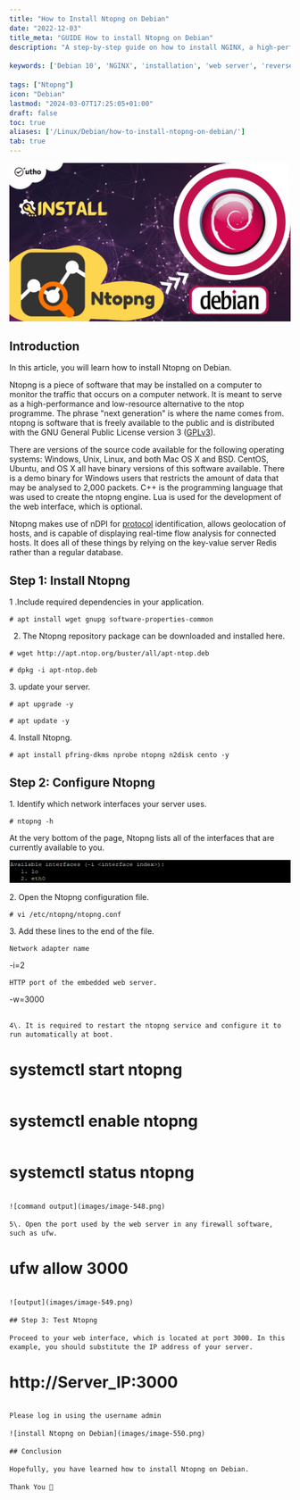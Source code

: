 ```yaml
---
title: "How to Install Ntopng on Debian"
date: "2022-12-03"
title_meta: "GUIDE How to install Ntopng on Debian"
description: "A step-by-step guide on how to install NGINX, a high-performance web server and reverse proxy, on Debian 10."

keywords: ['Debian 10', 'NGINX', 'installation', 'web server', 'reverse proxy', 'Linux']

tags: ["Ntopng"]
icon: "Debian"
lastmod: "2024-03-07T17:25:05+01:00"
draft: false
toc: true
aliases: ['/Linux/Debian/how-to-install-ntopng-on-debian/']
tab: true
---
```


![How to Install Ntopng on Debian](images/How-to-Install-Ntopng-on-Debian_utho.jpg)

## Introduction

In this article, you will learn how to install Ntopng on Debian.

Ntopng is a piece of software that may be installed on a computer to monitor the traffic that occurs on a computer network. It is meant to serve as a high-performance and low-resource alternative to the ntop programme. The phrase "next generation" is where the name comes from. ntopng is software that is freely available to the public and is distributed with the GNU General Public License version 3 ([GPLv3](https://en.wikipedia.org/wiki/GNU_General_Public_License#Version_3)).

There are versions of the source code available for the following operating systems: Windows, Unix, Linux, and both Mac OS X and BSD. CentOS, Ubuntu, and OS X all have binary versions of this software available. There is a demo binary for Windows users that restricts the amount of data that may be analysed to 2,000 packets. C++ is the programming language that was used to create the ntopng engine. Lua is used for the development of the web interface, which is optional.

Ntopng makes use of nDPI for [protocol](https://utho.com/docs/tutorial/how-to-troubleshoot-with-nmap-in-centos/) identification, allows geolocation of hosts, and is capable of displaying real-time flow analysis for connected hosts. It does all of these things by relying on the key-value server Redis rather than a regular database.

## Step 1: Install Ntopng

1 .Include required dependencies in your application.

```
# apt install wget gnupg software-properties-common
```

2. The Ntopng repository package can be downloaded and installed here.

```
# wget http://apt.ntop.org/buster/all/apt-ntop.deb
```

```
# dpkg -i apt-ntop.deb
```

3\. update your server.

```
# apt upgrade -y
```

```
# apt update -y
```

4\. Install Ntopng.

```
# apt install pfring-dkms nprobe ntopng n2disk cento -y
```

## Step 2: Configure Ntopng

1\. Identify which network interfaces your server uses.

```
# ntopng -h
```

At the very bottom of the page, Ntopng lists all of the interfaces that are currently available to you.

![output](images/image-547.png)

2\. Open the Ntopng configuration file.

```
# vi /etc/ntopng/ntopng.conf
```

3\. Add these lines to the end of the file.

```
Network adapter name
```
-i=2

```
HTTP port of the embedded web server.
```
-w=3000    
```

4\. It is required to restart the ntopng service and configure it to run automatically at boot.

```
# systemctl start ntopng
```

```
# systemctl enable ntopng
```

```
# systemctl status ntopng
```

![command output](images/image-548.png)

5\. Open the port used by the web server in any firewall software, such as ufw.

```
# ufw allow 3000
```

![output](images/image-549.png)

## Step 3: Test Ntopng

Proceed to your web interface, which is located at port 3000. In this example, you should substitute the IP address of your server.

```
# http://Server_IP:3000
```

Please log in using the username admin

![install Ntopng on Debian](images/image-550.png)

## Conclusion

Hopefully, you have learned how to install Ntopng on Debian.

Thank You 🙂
